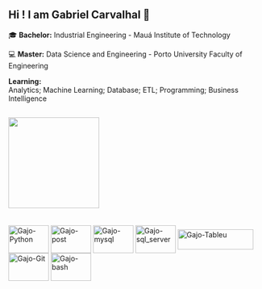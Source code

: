 ## Hi ! I am Gabriel Carvalhal 👋

  🎓 **Bachelor:** Industrial Engineering - Mauá Institute of Technology 

  💻 **Master:** Data Science and Engineering - Porto University Faculty of Engineering
  
  **Learning:** <br>
  Analytics; Machine Learning; Database; ETL; Programming; Business Intelligence
  ##
 
  <img height="180em" src="https://github-readme-stats.vercel.app/api?username=gccarvalhal&show_icons=true&theme=default&include_all_commits=true&count_private=true"/>
  <div style="display: inline_block"><br>
</div>
<div style="display: inline_block"><br>
  <img align="center" alt="Gajo-Python" height="55" width="80" src="https://cdn.jsdelivr.net/gh/devicons/devicon@latest/icons/python/python-original.svg">
  <img align="center" alt="Gajo-post" height="55" width="80" src="https://cdn.jsdelivr.net/gh/devicons/devicon@latest/icons/postgresql/postgresql-plain-wordmark.svg" />
  <img align="center" alt="Gajo-mysql" height="55" width="80" src="https://cdn.jsdelivr.net/gh/devicons/devicon@latest/icons/mysql/mysql-plain-wordmark.svg" />
  <img align="center" alt="Gajo-sql_server" height="55" width="80" src="https://cdn.jsdelivr.net/gh/devicons/devicon@latest/icons/microsoftsqlserver/microsoftsqlserver-original-wordmark.svg" />
  <img align="center" alt="Gajo-Tableu" height="40" width="150" src="https://upload.wikimedia.org/wikipedia/commons/4/4b/Tableau_Logo.png" />
  <img align="center" alt="Gajo-Git" height="55" width="80" src="https://cdn.jsdelivr.net/gh/devicons/devicon@latest/icons/git/git-original-wordmark.svg" />
  <img align="center" alt="Gajo-bash" height="55" width="80" src="https://cdn.jsdelivr.net/gh/devicons/devicon@latest/icons/bash/bash-original.svg" />
  </div>          
